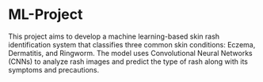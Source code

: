 # ML-Project
This project aims to develop a machine learning-based skin rash identification system that classifies three common skin conditions: Eczema, Dermatitis, and Ringworm. The model uses Convolutional Neural Networks (CNNs) to analyze rash images and predict the type of rash along with its symptoms and precautions.
